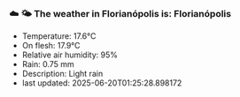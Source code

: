 ### ☁️ 🌤️  The weather in Florianópolis is: Florianópolis

- Temperature: 17.6°C
- On flesh: 17.9°C
- Relative air humidity: 95%
- Rain: 0.75 mm
- Description: Light rain
- last updated: 2025-06-20T01:25:28.898172
